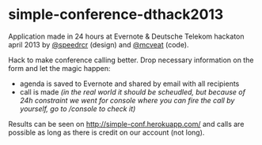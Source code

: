 simple-conference-dthack2013
============================

Application made in 24 hours at Evernote & Deutsche Telekom hackaton april 2013 by [@speedrcr](https://github.com/speedracr) (design) and [@mcveat](https://github.com/mcveat/) (code).

Hack to make conference calling better. Drop necessary information on the form and let the magic happen:
 * agenda is saved to Evernote and shared by email with all recipients
 * call is made _(in the real world it should be scheudled, but because of 24h constraint we went for console where you can fire the call by yourself, go to */console* to check it)_

Results can be seen on http://simple-conf.herokuapp.com/ and calls are possible as long as there is credit on our account (not long).
